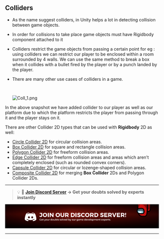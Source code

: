 ## Colliders 

- As the name suggest colliders, in Unity helps a lot in detecting collision between game objects.
- In order for collisions to take place game objects must have Rigidbody component attached to it
- Colliders restrict the game objects from passing a certain point for eg : using colliders we can restrict our player to be enclosed within a room surrounded by 4 walls. We can use the same method to break a box when it collides with a bullet fired by the player or by a punch landed by the player.
- There are many other use cases of colliders in a game. 

    </br>

    ![Coll_1.png](https://github.com/outscal/Unity-Physics-2D/blob/main/Images/Coll_1.png?raw=true)
    


In the above snapshot we have added collider to our player as well as our platform due to which the platform restricts the player from passing through it and the player stays on it.


There are other Collider 2D types that can be used with **Rigidbody** 2D as well:

- [Circle Collider 2D](https://docs.unity3d.com/Manual/class-CircleCollider2D.html) for circular collision areas.
- [Box Collider 2D](https://docs.unity3d.com/Manual/class-BoxCollider2D.html) for square and rectangle collision areas.
- [Polygon Collider 2D](https://docs.unity3d.com/Manual/class-PolygonCollider2D.html) for freeform collision areas.
- [Edge Collider 2D](https://docs.unity3d.com/Manual/class-EdgeCollider2D.html) for freeform collision areas and areas which aren’t completely enclosed (such as rounded convex corners).
- [Capsule Collider 2D](https://docs.unity3d.com/Manual/class-CapsuleCollider2D.html) for circular or lozenge-shaped collision areas.
- [Composite Collider 2D](https://docs.unity3d.com/Manual/class-CompositeCollider2D.html) for merging **Box Collider** 2Ds and Polygon Collider 2Ds.

---

<aside>

> 💡 🚀 **[Join Discord Server](https://discord.gg/J5zDscnzms) → Get your doubts solved by experts instantly**

</aside>

![discord](./Images/discord.png)

---
